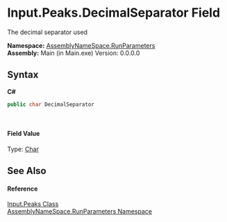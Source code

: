 # Input.Peaks.DecimalSeparator Field
 

The decimal separator used

**Namespace:**&nbsp;<a href="4763cf1c-e4af-43c5-78fe-6f03f6e2281f">AssemblyNameSpace.RunParameters</a><br />**Assembly:**&nbsp;Main (in Main.exe) Version: 0.0.0.0

## Syntax

**C#**<br />
``` C#
public char DecimalSeparator
```

<br />

#### Field Value
Type: <a href="http://msdn2.microsoft.com/en-us/library/k493b04s" target="_blank">Char</a>

## See Also


#### Reference
<a href="8f8e2f07-97ad-7a32-13ce-2f7c5bb0e7c6">Input.Peaks Class</a><br /><a href="4763cf1c-e4af-43c5-78fe-6f03f6e2281f">AssemblyNameSpace.RunParameters Namespace</a><br />